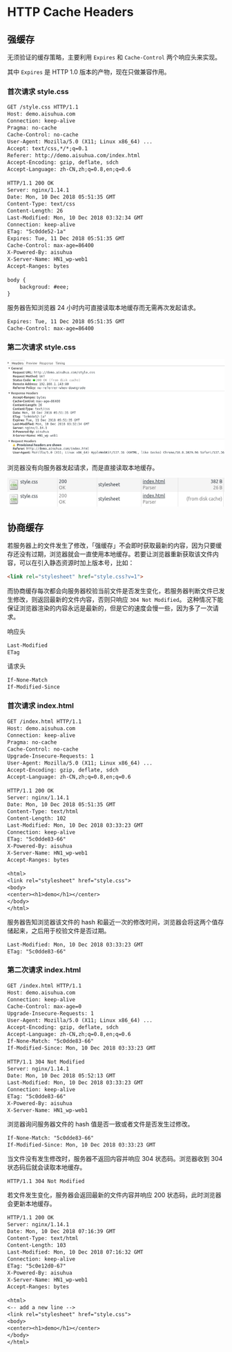 # HTTP Cache Headers

## 强缓存

无须验证的缓存策略，主要利用 `Expires` 和 `Cache-Control` 两个响应头来实现。

其中 `Expires` 是 HTTP 1.0 版本的产物，现在只做兼容作用。

### 首次请求 style.css

```
GET /style.css HTTP/1.1
Host: demo.aisuhua.com
Connection: keep-alive
Pragma: no-cache
Cache-Control: no-cache
User-Agent: Mozilla/5.0 (X11; Linux x86_64) ...
Accept: text/css,*/*;q=0.1
Referer: http://demo.aisuhua.com/index.html
Accept-Encoding: gzip, deflate, sdch
Accept-Language: zh-CN,zh;q=0.8,en;q=0.6

HTTP/1.1 200 OK
Server: nginx/1.14.1
Date: Mon, 10 Dec 2018 05:51:35 GMT
Content-Type: text/css
Content-Length: 26
Last-Modified: Mon, 10 Dec 2018 03:32:34 GMT
Connection: keep-alive
ETag: "5c0dde52-1a"
Expires: Tue, 11 Dec 2018 05:51:35 GMT
Cache-Control: max-age=86400
X-Powered-By: aisuhua
X-Server-Name: HN1_wp-web1
Accept-Ranges: bytes

body {
    backgroud: #eee;
}
```

服务器告知浏览器 24 小时内可直接读取本地缓存而无需再次发起请求。

```
Expires: Tue, 11 Dec 2018 05:51:35 GMT
Cache-Control: max-age=86400
```

### 第二次请求 style.css

![Alt text](img/cache_style_0.jpg)

浏览器没有向服务器发起请求，而是直接读取本地缓存。

![Alt text](img/cache_style_1.jpg)

## 协商缓存

若服务器上的文件发生了修改，「强缓存」不会即时获取最新的内容，因为只要缓存还没有过期，浏览器就会一直使用本地缓存。若要让浏览器重新获取该文件内容，可以在引入静态资源时加上版本号，比如：

```html
<link rel="stylesheet" href="style.css?v=1">
```

而协商缓存每次都会向服务器校验当前文件是否发生变化，若服务器判断文件已发生修改，则返回最新的文件内容，否则只响应 `304 Not Modified`。 这种情况下能保证浏览器渲染的内容永远是最新的，但是它的速度会慢一些，因为多了一次请求。

响应头

```
Last-Modified
ETag
```

请求头

```
If-None-Match
If-Modified-Since
```

### 首次请求 index.html

```
GET /index.html HTTP/1.1
Host: demo.aisuhua.com
Connection: keep-alive
Pragma: no-cache
Cache-Control: no-cache
Upgrade-Insecure-Requests: 1
User-Agent: Mozilla/5.0 (X11; Linux x86_64) ...
Accept-Encoding: gzip, deflate, sdch
Accept-Language: zh-CN,zh;q=0.8,en;q=0.6

HTTP/1.1 200 OK
Server: nginx/1.14.1
Date: Mon, 10 Dec 2018 05:51:35 GMT
Content-Type: text/html
Content-Length: 102
Last-Modified: Mon, 10 Dec 2018 03:33:23 GMT
Connection: keep-alive
ETag: "5c0dde83-66"
X-Powered-By: aisuhua
X-Server-Name: HN1_wp-web1
Accept-Ranges: bytes

<html>
<link rel="stylesheet" href="style.css">
<body>
<center><h1>demo</h1></center>
</body>
</html>
```

服务器告知浏览器该文件的 hash 和最近一次的修改时间，浏览器会将这两个值存储起来，之后用于校验文件是否过期。

```
Last-Modified: Mon, 10 Dec 2018 03:33:23 GMT
ETag: "5c0dde83-66"
```

### 第二次请求 index.html

```
GET /index.html HTTP/1.1
Host: demo.aisuhua.com
Connection: keep-alive
Cache-Control: max-age=0
Upgrade-Insecure-Requests: 1
User-Agent: Mozilla/5.0 (X11; Linux x86_64) ...
Accept-Encoding: gzip, deflate, sdch
Accept-Language: zh-CN,zh;q=0.8,en;q=0.6
If-None-Match: "5c0dde83-66"
If-Modified-Since: Mon, 10 Dec 2018 03:33:23 GMT

HTTP/1.1 304 Not Modified
Server: nginx/1.14.1
Date: Mon, 10 Dec 2018 05:52:13 GMT
Last-Modified: Mon, 10 Dec 2018 03:33:23 GMT
Connection: keep-alive
ETag: "5c0dde83-66"
X-Powered-By: aisuhua
X-Server-Name: HN1_wp-web1
```

浏览器询问服务器文件的 hash 值是否一致或者文件是否发生过修改。

```
If-None-Match: "5c0dde83-66"
If-Modified-Since: Mon, 10 Dec 2018 03:33:23 GMT
```

当文件没有发生修改时，服务器不返回内容并响应 304 状态码。浏览器收到 304 状态码后就会读取本地缓存。

```
HTTP/1.1 304 Not Modified
```

若文件发生变化，服务器会返回最新的文件内容并响应 200 状态码，此时浏览器会更新本地缓存。

```
HTTP/1.1 200 OK
Server: nginx/1.14.1
Date: Mon, 10 Dec 2018 07:16:39 GMT
Content-Type: text/html
Content-Length: 103
Last-Modified: Mon, 10 Dec 2018 07:16:32 GMT
Connection: keep-alive
ETag: "5c0e12d0-67"
X-Powered-By: aisuhua
X-Server-Name: HN1_wp-web1
Accept-Ranges: bytes

<html>
<-- add a new line -->
<link rel="stylesheet" href="style.css">
<body>
<center><h1>demo</h1></center>
</body>
</html>
```
